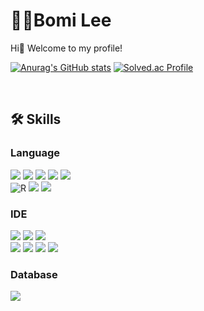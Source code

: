 # 👩‍💻Bomi Lee
Hi👋 Welcome to my profile! 
<br>

[![Anurag's GitHub stats](https://github-readme-stats.vercel.app/api?username=happygirlll)](https://github.com/anuraghazra/github-readme-stats)
[![Solved.ac Profile](http://mazassumnida.wtf/api/v2/generate_badge?boj=lbm0314)](https://solved.ac/lbm0314/)


<br>
<div align="left"><h2>🛠️ Skills</h2></div>
<h3>Language</h3>
<div align = "left">
  <img src=https://img.shields.io/badge/JavaScript-F7DF1E?style=for-the-badge&logo=JavaScript&logoColor=white>
  <img src="https://img.shields.io/badge/Java-ED8B00?style=for-the-badge&logo=openjdk&logoColor=white">
  <img src="https://img.shields.io/badge/HTML-239120?style=for-the-badge&logo=html5&logoColor=white">
  <img src="https://img.shields.io/badge/CSS-239120?&style=for-the-badge&logo=css3&logoColor=white">
  <img src=https://img.shields.io/badge/React-20232A?style=for-the-badge&logo=react&logoColor=61DAFB>
  <br>
  <img alt="R" src ="https://img.shields.io/badge/R-276DC3.svg?&style=for-the-badge&logo=R&logoColor=white"/>
  <img src="https://img.shields.io/badge/C-00599C?style=for-the-badge&logo=c&logoColor=white">
  <img src="https://img.shields.io/badge/Python-14354C?style=for-the-badge&logo=python&logoColor=white"> 

  
  <br>
<h3>IDE</h3>
<img src="https://img.shields.io/badge/Google Colab-F9AB00?style=for-the-badge&logo=Google Colab&logoColor=white">
<img src="https://img.shields.io/badge/jupyter-F37626?style=for-the-badge&logo=&logoColor=white"
<img src="https://img.shields.io/badge/Android_Studio-3DDC84?style=for-the-badge&logo=android-studio&logoColor=white">
<img src="https://img.shields.io/badge/Android-3DDC84?style=for-the-badge&logo=Android&logoColor=white">
<br>
<img src="https://img.shields.io/badge/RStudio-75AADB?style=for-the-badge&logo=RStudio&logoColor=white">
<img src="https://img.shields.io/badge/Visual_Studio_Code-0078D4?style=for-the-badge&logo=visual%20studio%20code&logoColor=white">
<img src="https://img.shields.io/badge/Eclipse-2C2255?style=for-the-badge&logo=eclipse&logoColor=white">
<img src="https://img.shields.io/badge/PyCharm-000000.svg?&style=for-the-badge&logo=PyCharm&logoColor=white">

  

</div>
<div>
  <h3>Database</h3>
  <img src="https://img.shields.io/badge/firebase-FFCA28?style=for-the-badge&logo=firebase&logoColor=white">
</div>
